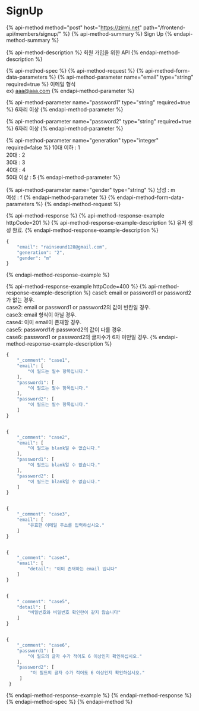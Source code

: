 # SignUp

{% api-method method="post" host="https://zirmi.net" path="/frontend-api/members/signup/" %}
{% api-method-summary %}
Sign Up
{% endapi-method-summary %}

{% api-method-description %}
회원 가입을 위한 API
{% endapi-method-description %}

{% api-method-spec %}
{% api-method-request %}
{% api-method-form-data-parameters %}
{% api-method-parameter name="email" type="string" required=true %}
이메일 형식  
ex\) aaa@aaa.com
{% endapi-method-parameter %}

{% api-method-parameter name="password1" type="string" required=true %}
6자리 이상
{% endapi-method-parameter %}

{% api-method-parameter name="password2" type="string" required=true %}
6자리 이상
{% endapi-method-parameter %}

{% api-method-parameter name="generation" type="integer" required=false %}
10대 이하 : 1  
20대 : 2  
30대 : 3  
40대 : 4  
50대 이상 : 5
{% endapi-method-parameter %}

{% api-method-parameter name="gender" type="string" %}
남성 : m  
여성 : f
{% endapi-method-parameter %}
{% endapi-method-form-data-parameters %}
{% endapi-method-request %}

{% api-method-response %}
{% api-method-response-example httpCode=201 %}
{% api-method-response-example-description %}
유저 생성 완료.
{% endapi-method-response-example-description %}

```javascript
{
    "email": "rainsound128@gmail.com",
    "generation": "2",
    "gender": "m"
}
```
{% endapi-method-response-example %}

{% api-method-response-example httpCode=400 %}
{% api-method-response-example-description %}
case1: email or password1 or password2가 없는 경우.  
case2: email or password1 or password2의 값이 빈칸일 경우.  
case3: email 형식이 아닐 경우.  
case4: 이미 email이 존재할 경우.  
case5: password1과 password2의 값이 다를 경우.  
case6: password1 or password2의 글자수가 6자 미만일 경우.
{% endapi-method-response-example-description %}

```javascript
{
    "_comment": "case1",
    "email": [
        "이 필드는 필수 항목입니다."
    ],
    "password1": [
        "이 필드는 필수 항목입니다."
    ],
    "password2": [
        "이 필드는 필수 항목입니다."
    ]
}


{
    "_comment": "case2",
    "email": [
        "이 필드는 blank일 수 없습니다."
    ],
    "password1": [
        "이 필드는 blank일 수 없습니다."
    ],
    "password2": [
        "이 필드는 blank일 수 없습니다."
    ]
}


{
    "_comment": "case3",
    "email": [
        "유효한 이메일 주소를 입력하십시오."
    ]
}


{
    "_comment": "case4",
    "email": [
        "detail": "이미 존재하는 email 입니다"
    ]
}


{
    "_comment": "case5",
    "detail": [
        "비밀번호와 비밀번호 확인란이 같지 않습니다"
    ]
}


{
    "_comment": "case6",
    "password1": [
        "이 필드의 글자 수가 적어도 6 이상인지 확인하십시오."
    ],
    "password2": [
         "이 필드의 글자 수가 적어도 6 이상인지 확인하십시오."
     ]
 }
```
{% endapi-method-response-example %}
{% endapi-method-response %}
{% endapi-method-spec %}
{% endapi-method %}

